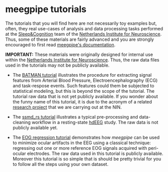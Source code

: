 meegpipe tutorials
========

The tutorials that you will find here are not necessarily toy examples but,
often, they real use-cases of analysis and data processing tasks performed at
the [Sleep&Cognition][sc] team of the
[Netherlands Institute for Neuroscience][nin]. Thus, some of these materials are
fairly advanced and you are strongly encouraged to first read
[meegpipe's documentation][meegpipe-api].

__IMPORTANT:__ These materials were originally designed for internal use within
the [Netherlands Institute for Neuroscience][nin]. Thus, the raw data files used
in the tutorials may not be publicly available.

[meegpipe-api]: ../+meegpipe/README.md
[sc]: http://www.nin.knaw.nl/research_groups/van_someren_group
[nin]: http://www.nin.knaw.nl/


* The [BATMAN tutorial][batman] illustrates the procedure for extracting signal
  features from Arterial Blood Pressure, Electroencephalography (ECG) and
  task-respose events. Such features could them be subjected to statistical
  modeling, but this is beyond the scope of the tutorial. The tutorial raw data
  that is not yet publicly available. If you wonder about the funny name of this
  tutorial, it is due to the acronym of a related
  [research project][batman-project] that we are carrying out at the NIN.

[batman-project]: http://www.neurosipe.nl/project.php?id=23&sess=6eccc41939665cfccccd8c94d8e0216f

* The [ssmd_rs tutorial][ssmd_rs] illustrates a typical pre-processing and
  data-cleaning workflow in a resting-state [hdEEG][hdeeg] study. The raw data
  is not publicly available yet.

[batman]:  ./batman/README.md
[ssmd_rs]: ./ssmd_rs/README.md
[hdeeg]: http://en.wikipedia.org/wiki/Electroencephalography

* The [EOG regression tutorial][eog-tut] demonstrates how _meegpipe_ can be used
  to minimize ocular artifacts in the EEG using a classical technique:
  regressing out one or more reference EOG signals acquired with peri-ocular
  electrodes. The raw data used in this tutorial is publicly available. Moreover
  this tutorial is so simple that is should be pretty trivial for you to
  follow all the steps using your own dataset.

[eog-tut]: ./eog/README.md
